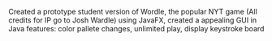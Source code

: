Created a prototype student version of Wordle, the popular NYT game (All credits for IP go to Josh Wardle)
using JavaFX, created a appealing GUI in Java
features: color pallete changes, unlimited play, display keystroke board
